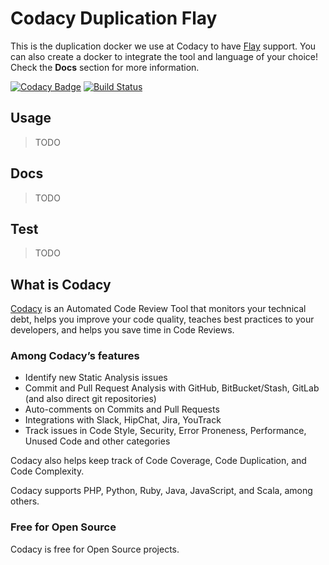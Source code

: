 # Codacy Duplication Flay

This is the duplication docker we use at Codacy to have [Flay](https://github.com/seattlerb/flay) support.
You can also create a docker to integrate the tool and language of your choice!
Check the **Docs** section for more information.

[![Codacy Badge](https://api.codacy.com/project/badge/Grade/85242dbf532742889a0b856ee11d022a)](https://www.codacy.com/app/Codacy/codacy-duplication-flay?utm_source=github.com&amp;utm_medium=referral&amp;utm_content=codacy/codacy-duplication-flay&amp;utm_campaign=Badge_Grade)
[![Build Status](https://circleci.com/gh/codacy/codacy-duplication-flay.svg?style=shield&circle-token=:circle-token)](https://circleci.com/gh/codacy/codacy-duplication-flay)

## Usage

> TODO

## Docs

> TODO

## Test

> TODO

## What is Codacy

[Codacy](https://www.codacy.com/) is an Automated Code Review Tool that monitors your technical debt, helps you improve your code quality, teaches best practices to your developers, and helps you save time in Code Reviews.

### Among Codacy’s features

- Identify new Static Analysis issues
- Commit and Pull Request Analysis with GitHub, BitBucket/Stash, GitLab (and also direct git repositories)
- Auto-comments on Commits and Pull Requests
- Integrations with Slack, HipChat, Jira, YouTrack
- Track issues in Code Style, Security, Error Proneness, Performance, Unused Code and other categories

Codacy also helps keep track of Code Coverage, Code Duplication, and Code Complexity.

Codacy supports PHP, Python, Ruby, Java, JavaScript, and Scala, among others.

### Free for Open Source

Codacy is free for Open Source projects.
